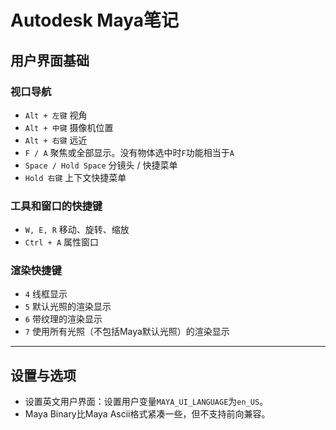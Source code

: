 # Autodesk Maya笔记

## 用户界面基础

### 视口导航

- `Alt + 左键` 视角
- `Alt + 中键` 摄像机位置
- `Alt + 右键` 远近
- `F / A` 聚焦或全部显示。没有物体选中时`F`功能相当于`A`
- `Space / Hold Space` 分镜头 / 快捷菜单
- `Hold 右键` 上下文快捷菜单

### 工具和窗口的快捷键

- `W, E, R` 移动、旋转、缩放
- `Ctrl + A` 属性窗口

### 渲染快捷键

- `4` 线框显示
- `5` 默认光照的渲染显示
- `6` 带纹理的渲染显示
- `7` 使用所有光照（不包括Maya默认光照）的渲染显示

---

## 设置与选项

- 设置英文用户界面：设置用户变量`MAYA_UI_LANGUAGE`为`en_US`。
- Maya Binary比Maya Ascii格式紧凑一些，但不支持前向兼容。
